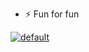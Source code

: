 - ⚡ Fun for fun

[![default](https://github-readme-stats.vercel.app/api/pin/?username=tulamelkii&repo=openstack&show_icons=true&hide=contribs,prs&cache_seconds=86400&theme=transparent)](https://github.com/tulamelkii/openstack) 
 

<!---
tulamelkii/tulamelkii is a ✨ special ✨ repository because its `README.md` (this file) appears on your GitHub profile.
You can click the Preview link to take a look at your changes.
--->
